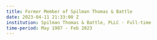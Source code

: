 ```yaml
---
title: Former Member of Spilman Thomas & Battle
date: 2023-04-11 21:33:00 Z
institution: Spilman Thomas & Battle, PLLC · Full-time
time-period: May 1987 - Feb 2023
---
```


